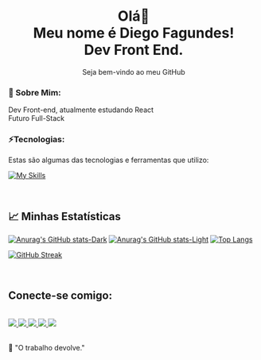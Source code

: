 <h1 align='center'>
  Olá👋
  <br>
  Meu nome é Diego Fagundes!
  <br>
  Dev Front End.
</h1>
<p align='center'>
  Seja bem-vindo ao meu GitHub
</p>

### 💫 Sobre Mim:
Dev Front-end, atualmente estudando React
<br>
Futuro Full-Stack

### ⚡Tecnologias:

Estas são algumas das tecnologias e ferramentas que utilizo:

[![My Skills](https://skillicons.dev/icons?i=html,css,js,bootstrap,react,tailwind,styledcomponents,sass,nodejs,express,vite,vscode,git,figma,vercel,postman)](https://skillicons.dev)

<br>

<h2>
  📈 Minhas Estatísticas
</h2>

[![Anurag's GitHub stats-Dark](https://github-readme-stats.vercel.app/api?username=dfagundes2001&show_icons=true&theme=dark#gh-dark-mode-only)](https://github.com/dfagundes2001/github-readme-stats#gh-dark-mode-only)
[![Anurag's GitHub stats-Light](https://github-readme-stats.vercel.app/api?username=dfagundes2001&show_icons=true&theme=default#gh-light-mode-only)](https://github.com/dfagundes2001/github-readme-stats#gh-light-mode-only) [![Top Langs](https://github-readme-stats.vercel.app/api/top-langs/?username=dfagundes2001&layout=donut&theme=dark)](https://github.com/dfagundes2001/github-readme-stats) 

[![GitHub Streak](https://streak-stats.demolab.com/?user=dfagundes2001&theme=dark)](https://git.io/streak-stats) 
  
<br>

<h2>Conecte-se comigo:</h2>

<div style="display: inline_block">
  <br>
  <a href="https://www.linkedin.com/in/diego-fagundes-da-silva-694ab71b3/" target="_blank" rel="nofollow">
    <img src="https://img.shields.io/badge/LinkedIn-0077B5?style=for-the-badge&logo=linkedin&logoColor=white" target="_blank">
  </a>
    <a href='https://t.me/DiegoSilva1919' target='_blank' rel="nofollow">
    <img src='https://img.shields.io/badge/Telegram-2CA5E0?style=for-the-badge&logo=telegram&logoColor=white'>
  </a>
  <a href="https://wa.me/qr/EBYVIZJRG3FPF1" target='_blank' rel="nofollow">
    <img src='https://img.shields.io/badge/WhatsApp-25D366?style=for-the-badge&logo=whatsapp&logoColor=white'>
  </a>
  <a href='mailto:fagundesdiego2015bolcombr@gmail.com' target='_blank' rel="nofollow">
    <img src='https://img.shields.io/badge/Gmail-D14836?style=for-the-badge&logo=gmail&logoColor=white'>
  </a>
  <a href="https://portifolio-react-rosy.vercel.app/" rel="nofollow">
    <img     src="https://img.shields.io/badge/Oracle-F80000?style=for-the-badge&logo=oracle&logoColor=black" style="max-width: 100%;">
  </a>
</div>
    
<br>

🧠 "O trabalho devolve."
